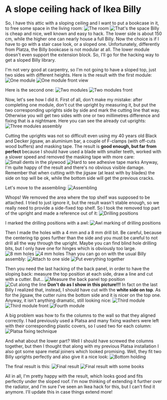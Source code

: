 # A slope ceiling hack of Ikea Billy
So, I have this attic with a sloping ceiling and I want to put a bookcase in it, to free some space in the living room:
![The room](https://github.com/CostantinoGrana/BillyIkeaHack/raw/main/Ikea/IMG_20201205_121631.jpg)
![That's the space](https://github.com/CostantinoGrana/BillyIkeaHack/raw/main/Ikea/IMG_20201205_121657.jpg)
Billy is cheap and nice, well known and easy to hack. The lower side is about 150 cm, while the higher one can nearly house a full Billy. Now the choice is if I have to go with a stair case look, or a sloped one. Unfortunately, differently from Platza, the Billy bookcase is not modular at all. The lower module doesn't even support the extension block. So, I'll go for the hacking way to get a sloped Billy library.

I'm not very good at carpentry, so I'm not going to have a sloped top, just two sides with different heights. Here is the result with the first module:
![One module](https://github.com/CostantinoGrana/BillyIkeaHack/raw/main/Ikea/IMG_20201205_121921.jpg)
![One module front view](https://github.com/CostantinoGrana/BillyIkeaHack/raw/main/Ikea/IMG_20201205_121932.jpg)

Here is the second one:
![Two modules](https://github.com/CostantinoGrana/BillyIkeaHack/raw/main/Ikea/IMG_20201205_122103.jpg)
![Two modules front](https://github.com/CostantinoGrana/BillyIkeaHack/raw/main/Ikea/IMG_20201205_122113.jpg)

Now, let's see how I did it. First of all, don't make my mistake: after completing one module, don't cut the upright by measuring it, but put the two corresponding uprights side by side and mark the cutting line that way. Otherwise you will get two sides with one or two millimetres difference and fixing that is a nightmare.
Here you can see the already cut uprights: 
![Three modules assembly](https://github.com/CostantinoGrana/BillyIkeaHack/raw/main/Ikea/IMG_20201205_130234.jpg)

Cutting the uprights was not so difficult even using my 40 years old Black and Decker jigsaw, an aluminium bar, a couple of F-clamps (with off-cuts wood buffers) and masking tape. The result is **good enough, but far from perfect** because I should have used a blade with smaller teeth, worked with a slower speed and removed the masking tape with more care:
![Small dents in the plywood](https://github.com/CostantinoGrana/BillyIkeaHack/raw/main/Ikea/IMG_20201205_130549.jpg)
![Hard to see adhesive tape marks](https://github.com/CostantinoGrana/BillyIkeaHack/raw/main/Ikea/IMG_20201205_130601.jpg)
Anyway, I'm quite happy of the result and there's no obvious visible damage. Remember that when cutting with the jigsaw (at least with by blades) the side on top will be ok, while the bottom side will get the previous cracks.

Let's move to the assembling:
![Assembling](https://github.com/CostantinoGrana/BillyIkeaHack/raw/main/Ikea/IMG_20201205_130628.jpg)

Whops! We removed the area where the top shelf was supposed to be attached. I tried to just ignore it, but the result wasn't stable enough, so we really need to provide a side-fixed top shelf. So I took the removed top part of the upright and made a reference out of it:
![Drilling positions](https://github.com/CostantinoGrana/BillyIkeaHack/raw/main/Ikea/IMG_20201205_131107.jpg)

I marked the drilling positions with a awl:
![Awl marking of drilling positions](https://github.com/CostantinoGrana/BillyIkeaHack/raw/main/Ikea/IMG_20201205_131249.jpg)

Then I made the holes with a 4 mm and a 8 mm drill bit. Be careful, because the centering tip goes further than the side and you must be careful to not drill all the way through the upright. Maybe you can find blind hole drilling bits, but I only have one for hinges which is obviously too large. 
![8 mm holes](https://github.com/CostantinoGrana/BillyIkeaHack/raw/main/Ikea/IMG_20201205_131655.jpg)
![4 mm holes](https://github.com/CostantinoGrana/BillyIkeaHack/raw/main/Ikea/IMG_20201205_132108.jpg)
Than you can go on with the usual Billy assembly:
![Attach to one side](https://github.com/CostantinoGrana/BillyIkeaHack/raw/main/Ikea/IMG_20201205_133155.jpg)
![Put everything together](https://github.com/CostantinoGrana/BillyIkeaHack/raw/main/Ikea/IMG_20201205_133700.jpg)

Then you need the last hacking of the back panel, in order to have the sloping back: measure the top position at each side, draw a line and cut with a cutter. But...
![Measure the back panel top position](https://github.com/CostantinoGrana/BillyIkeaHack/raw/main/Ikea/IMG_20201205_142618.jpg)
![Cut along the line](https://github.com/CostantinoGrana/BillyIkeaHack/raw/main/Ikea/IMG_20201205_142827.jpg)
**Don't do as I show in this picture!!!** In fact on the last Billy I realized that, instead, I should have cut with the **white side on top**. As for the jigsaw, the cutter ruins the bottom side and it is nicer on the top one. Anyway, it isn't anything dramatic, still looking nice:
![Third module](https://github.com/CostantinoGrana/BillyIkeaHack/raw/main/Ikea/IMG_20201205_151420.jpg)
![Third module front](https://github.com/CostantinoGrana/BillyIkeaHack/raw/main/Ikea/IMG_20201205_151434.jpg)
![Fourth module](https://github.com/CostantinoGrana/BillyIkeaHack/raw/main/Ikea/IMG_20201205_195030.jpg)

A big problem was how to fix the columns to the wall so that they aligned correctly. I had previously used a Platsa and many fixing washers were left with their corresponding plastic covers, so I used two for each column:
![Platsa fixing technique](https://github.com/CostantinoGrana/BillyIkeaHack/raw/main/Ikea/IMG_20201205_195108.jpg)

And what about the lower part? Well I should have screwed the columns together, but then I thought that along with my previous Platsa installation I also got some spare metal joiners which looked promising. Well, they fit two Billy uprights perfectly and also give it a nice look:
![Bottom holding](https://github.com/CostantinoGrana/BillyIkeaHack/raw/main/Ikea/IMG_20201205_195054.jpg)

The final result is this:
![Final result](https://github.com/CostantinoGrana/BillyIkeaHack/raw/main/Ikea/IMG_20201205_204959.jpg)
![Final result with some books](https://github.com/CostantinoGrana/BillyIkeaHack/raw/main/Ikea/IMG_20201206_131139.jpg)

All in all, I'm pretty happy with the result, which looks good and fits perfectly under the sloped roof. I'm now thinking of extending it further over the radiator, and I'm sure I've seen an Ikea hack for this, but I can't find it anymore. I'll update this in case things extend more!
<!--stackedit_data:
eyJoaXN0b3J5IjpbNTI0NDY0MzIwLC04MjIzOTg2MDAsMTE1Nz
czMzU1OCwtMTg1MDk5NTcyLC0xMTU4MjAwMTI0LC0xNDU0NzU0
ODU1LDEzODgwNzQyNzcsNzU5MTM2MTM2LC00MTAyMTcxNTcsLT
g5MDk0OTU2OSwtMTg5OTQ5OTEyMyw4NTQ3ODcwNTEsLTU2NDQ2
NjIwOSwtMjkyOTExNzU5LC0xMzMyNTUxNzAwXX0=
-->